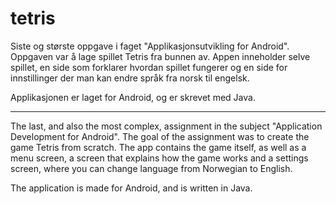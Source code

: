# tetris

Siste og største oppgave i faget "Applikasjonsutvikling for Android". Oppgaven var å lage spillet Tetris fra bunnen av. Appen inneholder selve spillet, en side som forklarer hvordan spillet fungerer og en side for innstillinger der man kan endre språk fra norsk til engelsk.

Applikasjonen er laget for Android, og er skrevet med Java.

---

The last, and also the most complex, assignment in the subject "Application Development for Android". The goal of the assignment was to create the game Tetris from scratch. The app contains the game itself, as well as a menu screen, a screen that explains how the game works and a settings screen, where you can change language from Norwegian to English. 

The application is made for Android, and is written in Java. 

